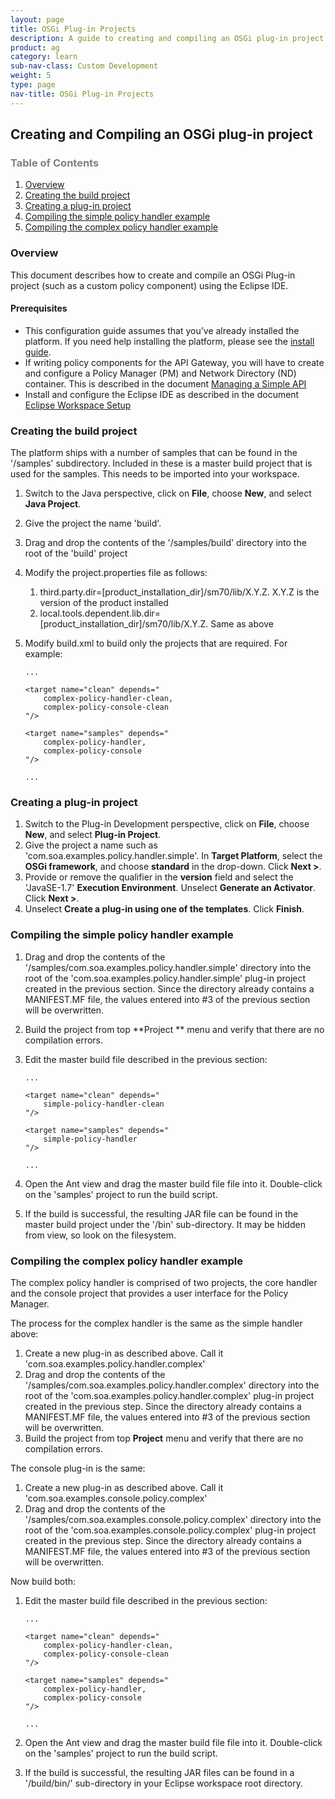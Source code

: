 ```yaml
---
layout: page
title: OSGi Plug-in Projects
description: A guide to creating and compiling an OSGi plug-in project for a custom policy
product: ag
category: learn
sub-nav-class: Custom Development
weight: 5
type: page
nav-title: OSGi Plug-in Projects
---
```


## Creating and Compiling an OSGi plug-in project

<h3 style="color: grey;">Table of Contents</h3>
<ol class="table_of_contents">
	<li><a href="#introduction">Overview</a></li>
	<li><a href="#master">Creating the build project</a></li>
	<li><a href="#project">Creating a plug-in project</a></li>
	<li><a href="#build">Compiling the simple policy handler example</a></li>
	<li><a href="#build-complex">Compiling the complex policy handler example</a></li>
</ol>

### <a name="introduction"></a>Overview

This document describes how to create and compile an OSGi Plug-in project (such as a custom policy component) using the Eclipse IDE.

#### <a name="data"></a>Prerequisites

* This configuration guide assumes that you’ve already installed the platform. If you need help installing the platform, please see the [install guide](http://docs.akana.com/sp/assets/SOA_Software_Platform_Install_Guide_v70.pdf). 
* If writing policy components for the API Gateway, you will have to create and configure a Policy Manager (PM) and Network Directory (ND) container. This is described in the document [Managing a Simple API](simple-api.html#Installing)
* Install and configure the Eclipse IDE as described in the document [Eclipse Workspace Setup](eclipse-setup.html)

### <a name="master"></a>Creating the build project

The platform ships with a number of samples that can be found in the '/samples' subdirectory. Included in these is a master build project that is used for the samples. This needs to be imported into your workspace.

1. Switch to the Java perspective, click on **File**, choose **New**, and select **Java Project**. 
2. Give the project the name 'build'. 
3. Drag and drop the contents of the '/samples/build' directory into the root of the 'build' project
4. Modify the project.properties file as follows:
	1. third.party.dir=[product_installation_dir]/sm70/lib/X.Y.Z. X.Y.Z is the version of the product installed
	2. local.tools.dependent.lib.dir=[product_installation_dir]/sm70/lib/X.Y.Z. Same as above
5. Modify build.xml to build only the projects that are required. For example:
	
	```
	...
	
	<target name="clean" depends="
		complex-policy-handler-clean,
		complex-policy-console-clean
	"/>
	
	<target name="samples" depends="
		complex-policy-handler,
		complex-policy-console
	"/>
	
	...
	
	```
 
### <a name="project"></a>Creating a plug-in project

1. Switch to the Plug-in Development perspective, click on **File**, choose **New**, and select **Plug-in Project**. 
2. Give the project a name such as 'com.soa.examples.policy.handler.simple'. In **Target Platform**, select the **OSGi framework**, and choose **standard** in the drop-down. Click **Next >**.
3. Provide or remove the qualifier in the **version** field and select the 'JavaSE-1.7' **Execution Environment**. Unselect **Generate an Activator**. Click **Next >**.
4. Unselect **Create a plug-in using one of the templates**. Click **Finish**.

### <a name="build"></a>Compiling the simple policy handler example

1. Drag and drop the contents of the '/samples/com.soa.examples.policy.handler.simple' directory into the root of the 'com.soa.examples.policy.handler.simple' plug-in project created in the previous section. Since the directory already contains a MANIFEST.MF file, the values entered into #3 of the previous section will be overwritten.
2. Build the project from top **Project ** menu and verify that there are no compilation errors.
3. Edit the master build file described in the previous section:

	```
	...
	
	<target name="clean" depends="
		simple-policy-handler-clean
	"/>
	
	<target name="samples" depends="
		simple-policy-handler
	"/>
	
	...
	
	```

4. Open the Ant view and drag the master build file file into it. Double-click on the 'samples' project to run the build script.
4. If the build is successful, the resulting JAR file can be found in the master build project under the '/bin' sub-directory. It may be hidden from view, so look on the filesystem.

### <a name="build-complex"></a>Compiling the complex policy handler example

The complex policy handler is comprised of two projects, the core handler and the console project that provides a user interface for the Policy Manager.

The process for the complex handler is the same as the simple handler above:

1. Create a new plug-in as described above. Call it 'com.soa.examples.policy.handler.complex'
2. Drag and drop the contents of the '/samples/com.soa.examples.policy.handler.complex' directory into the root of the 'com.soa.examples.policy.handler.complex' plug-in project created in the previous step. Since the directory already contains a MANIFEST.MF file, the values entered into #3 of the previous section will be overwritten.
3. Build the project from top **Project** menu and verify that there are no compilation errors.

The console plug-in is the same:

1. Create a new plug-in as described above. Call it 'com.soa.examples.console.policy.complex'
2. Drag and drop the contents of the '/samples/com.soa.examples.console.policy.complex' directory into the root of the 'com.soa.examples.console.policy.complex' plug-in project created in the previous step. Since the directory already contains a MANIFEST.MF file, the values entered into #3 of the previous section will be overwritten.

Now build both:

1. Edit the master build file described in the previous section:

	```
	...
	
	<target name="clean" depends="
		complex-policy-handler-clean,
		complex-policy-console-clean
	"/>
	
	<target name="samples" depends="
		complex-policy-handler,
		complex-policy-console
	"/>
	
	...
	
	```

2. Open the Ant view and drag the master build file file into it. Double-click on the 'samples' project to run the build script.
3. If the build is successful, the resulting JAR files can be found in a '/build/bin/' sub-directory in your Eclipse workspace root directory.
